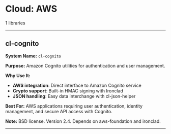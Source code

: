 # Cloud: AWS

1 libraries

---

## cl-cognito

**System Name:** `cl-cognito`

**Purpose:** Amazon Cognito utilities for authentication and user management.

**Why Use It:**
- **AWS integration**: Direct interface to Amazon Cognito service
- **Crypto support**: Built-in HMAC signing with Ironclad
- **JSON handling**: Easy data interchange with cl-json-helper

**Best For:** AWS applications requiring user authentication, identity management, and secure API access with Cognito.

**Note:** BSD license. Version 2.4. Depends on aws-foundation and ironclad.

---


